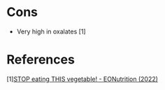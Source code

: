 # Cons
- Very high in oxalates [1]

# References
[1][STOP eating THIS vegetable! - EONutrition (2022)](https://www.youtube.com/watch?v=pXs1B9jZ5Lc)